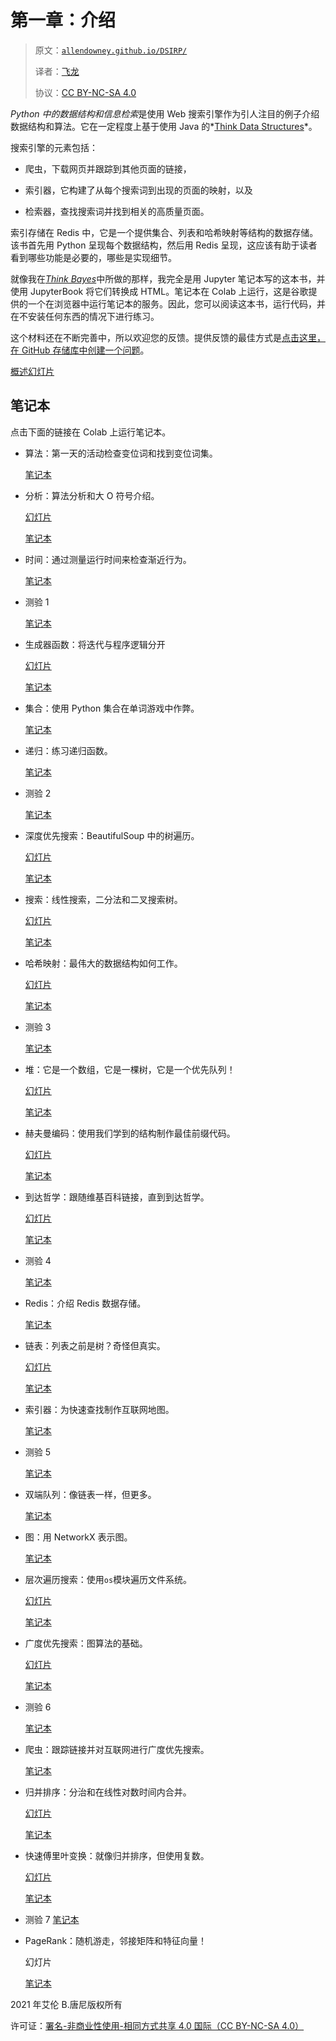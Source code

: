 # 第一章：介绍

> 原文：[`allendowney.github.io/DSIRP/`](https://allendowney.github.io/DSIRP/)
> 
> 译者：[飞龙](https://github.com/wizardforcel)
> 
> 协议：[CC BY-NC-SA 4.0](http://creativecommons.org/licenses/by-nc-sa/4.0/)


*Python 中的数据结构和信息检索*是使用 Web 搜索引擎作为引人注目的例子介绍数据结构和算法。它在一定程度上基于使用 Java 的*[Think Data Structures](https://greenteapress.com/wp/think-data-structures/)*。

搜索引擎的元素包括：

+   爬虫，下载网页并跟踪到其他页面的链接，

+   索引器，它构建了从每个搜索词到出现的页面的映射，以及

+   检索器，查找搜索词并找到相关的高质量页面。

索引存储在 Redis 中，它是一个提供集合、列表和哈希映射等结构的数据存储。该书首先用 Python 呈现每个数据结构，然后用 Redis 呈现，这应该有助于读者看到哪些功能是必要的，哪些是实现细节。

就像我在[*Think Bayes*](https://greenteapress.com/wp/think-bayes/)中所做的那样，我完全是用 Jupyter 笔记本写的这本书，并使用 JupyterBook 将它们转换成 HTML。笔记本在 Colab 上运行，这是谷歌提供的一个在浏览器中运行笔记本的服务。因此，您可以阅读这本书，运行代码，并在不安装任何东西的情况下进行练习。

这个材料还在不断完善中，所以欢迎您的反馈。提供反馈的最佳方式是[点击这里，在 GitHub 存储库中创建一个问题](https://github.com/AllenDowney/DSIRP/issues)。

[概述幻灯片](https://docs.google.com/presentation/d/e/2PACX-1vRFFocqlEH4YAbi8_xgZhfx9cvHFdMkhx_-yQ2aVVqc5quUQlm_mhuu7XoE9UOARsvwDe9X0kcA2DqS/pub)

## 笔记本

点击下面的链接在 Colab 上运行笔记本。

+   算法：第一天的活动检查变位词和找到变位词集。

    [笔记本](https://colab.research.google.com/github/AllenDowney/DSIRP/blob/main/notebooks/algorithms.ipynb)

+   分析：算法分析和大 O 符号介绍。

    [幻灯片](https://docs.google.com/presentation/d/e/2PACX-1vQXYlOUlPPTE9GGR3UBugxYT8n_TcIGR5ttG7Rz_aA8lAFLTCeYUC1HFnQyDQBKPOv6PC7_PQ5Q-xz6/pub)

    [笔记本](https://colab.research.google.com/github/AllenDowney/DSIRP/blob/main/notebooks/analysis.ipynb)

+   时间：通过测量运行时间来检查渐近行为。

    [笔记本](https://colab.research.google.com/github/AllenDowney/DSIRP/blob/main/notebooks/timing.ipynb)

+   测验 1

    [笔记本](https://colab.research.google.com/github/AllenDowney/DSIRP/blob/main/notebooks/quiz01.ipynb)

+   生成器函数：将迭代与程序逻辑分开

    [幻灯片](https://docs.google.com/presentation/d/e/2PACX-1vTOxX01R5LNdEZDqSkiG5YOlJQieAO2bePigUnz6Fx5fiJqTMtpoOzn0ltpaeuWbfLl74vz6YqWUmZK/pub)

    [笔记本](https://colab.research.google.com/github/AllenDowney/DSIRP/blob/main/notebooks/generator.ipynb)

+   集合：使用 Python 集合在单词游戏中作弊。

    [笔记本](https://colab.research.google.com/github/AllenDowney/DSIRP/blob/main/notebooks/set.ipynb)

+   递归：练习递归函数。

    [笔记本](https://colab.research.google.com/github/AllenDowney/DSIRP/blob/main/notebooks/recursion.ipynb)

+   测验 2

    [笔记本](https://colab.research.google.com/github/AllenDowney/DSIRP/blob/main/notebooks/quiz02.ipynb)

+   深度优先搜索：BeautifulSoup 中的树遍历。

    [幻灯片](https://docs.google.com/presentation/d/e/2PACX-1vTQzIt8u_vdwhqeFjPIHUNDFlO0_2-GId567gTbSCtyfQM0nRWjlxbklUhWTGl4KDzVI4_JxcfYRfEa/pub)

    [笔记本](https://colab.research.google.com/github/AllenDowney/DSIRP/blob/main/notebooks/dfs.ipynb)

+   搜索：线性搜索，二分法和二叉搜索树。

    [幻灯片](https://docs.google.com/presentation/d/e/2PACX-1vQItNQPqCoUITZggi-ML-OYZtecevxcsPVvbP1JvW55erx2tXaO3cibTrWE5E8myJ4wqRPLt7xby7ei/pub)

    [笔记本](https://colab.research.google.com/github/AllenDowney/DSIRP/blob/main/notebooks/searching.ipynb)

+   哈希映射：最伟大的数据结构如何工作。

    [幻灯片](https://docs.google.com/presentation/d/e/2PACX-1vQXOQd5jpi4eHfIg9iqPCOSLVFEnaAvAiFhBAGZECl0wZ2XKJdbMSnGZsym8CvVq-IsxvvKu1tB7e2L/pub)

    [笔记本](https://colab.research.google.com/github/AllenDowney/DSIRP/blob/main/notebooks/hashmap.ipynb)

+   测验 3

    [笔记本](https://colab.research.google.com/github/AllenDowney/DSIRP/blob/main/notebooks/quiz03.ipynb)

+   堆：它是一个数组，它是一棵树，它是一个优先队列！

    [幻灯片](https://docs.google.com/presentation/d/e/2PACX-1vQTHKlq7pvrOCgqgPhLodGUtrcA3sFGco4r8O041WvmKLi-JFDfUPpb4X6txEn1qe2RR_xBfvXlXtSD/pub)

    [笔记本](https://colab.research.google.com/github/AllenDowney/DSIRP/blob/main/notebooks/heap.ipynb)

+   赫夫曼编码：使用我们学到的结构制作最佳前缀代码。

    [幻灯片](https://docs.google.com/presentation/d/e/2PACX-1vQjk8Ko3u59qdandz-R_KfmQiHc2oIBk5RcJlWMXubdIMDxYuZpVHqn26jLylm0_eMf_ZJ-rOgnBjpi/pub)

    [笔记本](https://colab.research.google.com/github/AllenDowney/DSIRP/blob/main/notebooks/huffman.ipynb)

+   到达哲学：跟随维基百科链接，直到到达哲学。

    [幻灯片](https://docs.google.com/presentation/d/e/2PACX-1vQKVxHQKnp4LoiDipCvMh6GFRhgdiNFG_fqJ6vOfFb-ai9S1jLLbFvR1Qp4ocaAMNGL2FSaUd3-3H62/pub)

    [笔记本](https://colab.research.google.com/github/AllenDowney/DSIRP/blob/main/notebooks/philosophy.ipynb)

+   测验 4

    [笔记本](https://colab.research.google.com/github/AllenDowney/DSIRP/blob/main/notebooks/quiz04.ipynb)

+   Redis：介绍 Redis 数据存储。

    [笔记本](https://colab.research.google.com/github/AllenDowney/DSIRP/blob/main/notebooks/redis.ipynb)

+   链表：列表之前是树？奇怪但真实。

    [幻灯片](https://docs.google.com/presentation/d/e/2PACX-1vRSKmupEcVRXzH4jj31Zk5To6PrmIej58HviUrbN0a7wKTKBZwdoVHcGSFKvWac-L1w3Js9R6eD33fn/pub)

    [笔记本](https://colab.research.google.com/github/AllenDowney/DSIRP/blob/main/notebooks/linked_list.ipynb)

+   索引器：为快速查找制作互联网地图。

    [笔记本](https://colab.research.google.com/github/AllenDowney/DSIRP/blob/main/notebooks/indexer.ipynb)

+   测验 5

    [笔记本](https://colab.research.google.com/github/AllenDowney/DSIRP/blob/main/notebooks/quiz05.ipynb)

+   双端队列：像链表一样，但更多。

    [笔记本](https://colab.research.google.com/github/AllenDowney/DSIRP/blob/main/notebooks/deque.ipynb)

+   图：用 NetworkX 表示图。

    [笔记本](https://colab.research.google.com/github/AllenDowney/DSIRP/blob/main/notebooks/graph.ipynb)

+   层次遍历搜索：使用`os`模块遍历文件系统。

    [幻灯片](https://docs.google.com/presentation/d/e/2PACX-1vQT31xIq3pY-JF9J2RezS-i3528RM-NSpa67PN3wjfNF_6T0uUw_pV253lFKCB7pc_zXsnglXKOU2Pw/pub)

    [笔记本](https://colab.research.google.com/github/AllenDowney/DSIRP/blob/main/notebooks/level_order.ipynb)

+   广度优先搜索：图算法的基础。

    [幻灯片](https://docs.google.com/presentation/d/e/2PACX-1vRXakv4ZkGq648UwqRCXUkmqUFwGx4kJ4OskY6F9_busCH2aXPjZKKsQhGP4ESdJJNDq8bJowB9zLJb/pub)

    [笔记本](https://colab.research.google.com/github/AllenDowney/DSIRP/blob/main/notebooks/bfs.ipynb)

+   测验 6

    [笔记本](https://colab.research.google.com/github/AllenDowney/DSIRP/blob/main/notebooks/quiz06.ipynb)

+   爬虫：跟踪链接并对互联网进行广度优先搜索。

    [笔记本](https://colab.research.google.com/github/AllenDowney/DSIRP/blob/main/notebooks/crawler.ipynb)

+   归并排序：分治和在线性对数时间内合并。

    [幻灯片](https://docs.google.com/presentation/d/e/2PACX-1vQbgVZohGR3tSm7LtnYVravKt_za_70Egy4hQwpGeLsjvhfmG16QfBjhph991EsIWsrfyABsRMmMAMk/pub)

    [笔记本](https://colab.research.google.com/github/AllenDowney/DSIRP/blob/main/notebooks/mergesort.ipynb)

+   快速傅里叶变换：就像归并排序，但使用复数。

    [幻灯片](https://docs.google.com/presentation/d/e/2PACX-1vRuShFoETvJiCPAiM1xbxDBIM6MaXh2kMpjYB3FvRB4xzYsfi3vgZYgoQbxtGq8ODLjC8qhwn17f2_V/pub)

    [笔记本](https://colab.research.google.com/github/AllenDowney/DSIRP/blob/main/notebooks/fft.ipynb)

+   测验 7 [笔记本](https://colab.research.google.com/github/AllenDowney/DSIRP/blob/main/notebooks/quiz07.ipynb)

+   PageRank：随机游走，邻接矩阵和特征向量！

    幻灯片

    [笔记本](https://colab.research.google.com/github/AllenDowney/DSIRP/blob/main/notebooks/pagerank.ipynb)

2021 年艾伦 B.唐尼版权所有

许可证：[署名-非商业性使用-相同方式共享 4.0 国际（CC BY-NC-SA 4.0）](https://creativecommons.org/licenses/by-nc-sa/4.0/)
